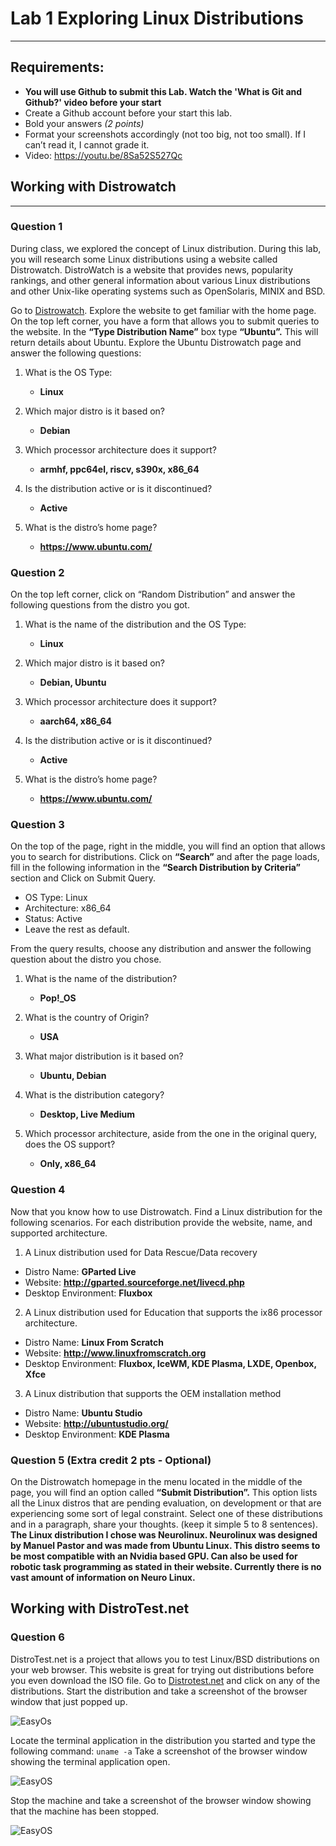 # Lab 1 Exploring Linux Distributions
---
## Requirements:
* **You will use Github to submit this Lab. Watch the 'What is Git and Github?' video before your start**
* Create a Github account before your start this lab.
* Bold your answers *(2 points)*
* Format your screenshots accordingly (not too big, not too small). If I can’t read it, I cannot grade it.
* Video: https://youtu.be/8Sa52S527Qc


## Working with Distrowatch
---
### Question 1
During class, we explored the concept of Linux distribution. During this lab, you will research some Linux distributions using a website called Distrowatch. DistroWatch is a website that provides news, popularity rankings, and other general information about various Linux distributions and other Unix-like operating systems such as OpenSolaris, MINIX and BSD. 

Go to [Distrowatch](https://distrowatch.com/). Explore the website to get familiar with the home page. On the top left corner, you have a form that allows you to submit queries to the website. In the **“Type Distribution Name”** box type **“Ubuntu”.**  This will return details about Ubuntu. Explore the Ubuntu Distrowatch page and answer the following questions:

1. What is the OS Type: 
   * **Linux**

2. Which major distro is it based on?  
   * **Debian**
   
3. Which processor architecture does it support?  
   * **armhf, ppc64el, riscv, s390x, x86_64**

4. Is the distribution active or is it discontinued?  
   * **Active**

5. What is the distro’s home page?  
   * **https://www.ubuntu.com/**

### Question 2
On the top left corner, click on “Random Distribution” and answer the following questions from the distro you got.
1. What is the name of the distribution and the OS Type: 
   * **Linux**

2. Which major distro is it based on?  
   * **Debian, Ubuntu**
   
3. Which processor architecture does it support?  
   * **aarch64, x86_64**

4. Is the distribution active or is it discontinued?  
   * **Active**

5. What is the distro’s home page?  
   * **https://www.ubuntu.com/**

### Question 3
On the top of the page, right in the middle, you will find an option that allows you to search for distributions. 
Click on **“Search”** and after the page loads, fill in the following information in the **“Search Distribution by Criteria”** section and Click on Submit Query.
* OS Type: Linux
* Architecture: x86_64
* Status: Active
* Leave the rest as default.

From the query results, choose any distribution and answer the following question about the distro you chose.

1. What is the name of the distribution? 
   * **Pop!_OS**
  
2. What is the country of Origin?
   * **USA**
  
3. What major distribution is it based on?
   * **Ubuntu, Debian**

4. What is the distribution category?
   * **Desktop, Live Medium**
  
5. Which processor architecture, aside from the one in the original query, does the OS support?
   * **Only, x86_64**

### Question 4
Now that you know how to use Distrowatch. Find a Linux distribution for the following scenarios. For each distribution provide the website, name, and supported architecture.

1. A Linux distribution used for Data Rescue/Data recovery
* Distro Name: **GParted Live**
* Website: **http://gparted.sourceforge.net/livecd.php**
* Desktop Environment: **Fluxbox**

2. A Linux distribution used for Education that supports the ix86 processor architecture.
* Distro Name: **Linux From Scratch**
* Website: **http://www.linuxfromscratch.org**
* Desktop Environment: **Fluxbox, IceWM, KDE Plasma, LXDE, Openbox, Xfce**

3. A Linux distribution that supports the OEM installation method
* Distro Name: **Ubuntu Studio**
* Website: **http://ubuntustudio.org/**
* Desktop Environment: **KDE Plasma**

### Question 5 (Extra credit 2 pts - Optional)
On the Distrowatch homepage in the menu located in the middle of the page, you will find an option called **“Submit Distribution”.** This option lists all the Linux distros that are pending evaluation, on development or that are experiencing some sort of legal constraint.  Select one of these distributions and in a paragraph, share your thoughts. (keep it simple 5 to 8 sentences).
**The Linux distribution I chose was Neurolinux. Neurolinux was designed by Manuel Pastor and was made from Ubuntu Linux. This distro seems to be most compatible with an Nvidia based GPU. Can also be used for robotic task programming as stated in their website. Currently there is no vast amount of information on Neuro Linux.**


## Working with DistroTest.net
### Question 6
DistroTest.net is a project that allows you to test Linux/BSD distributions on your web browser. This website is great for trying out distributions before you even download the ISO file. Go to [Distrotest.net](https://distrotest.net/) and click on any of the distributions. Start the distribution and take a screenshot of the browser window that just popped up.

![EasyOs](Img1.png)   


Locate the terminal application in the distribution you started and type the following command: `uname -a` Take a screenshot of the browser window showing the terminal application open.


![EasyOS](Img2.png)


Stop the machine and take a screenshot of the browser window showing that the machine has been stopped.

![EasyOS](Img3.png)


